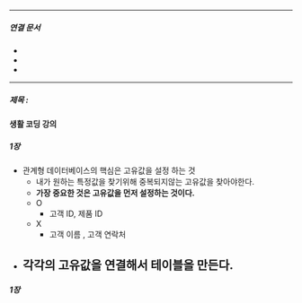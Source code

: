 


----
##### 연결 문서

- 
- 
- 
---

##### 제목 : 

#### 생활 코딩 강의
##### 1장 
- 관계형 데이터베이스의 핵심은 고유값을 설정 하는 것
	- 내가 원하는 특정값을 찾기위해 중복되지않는 고유값을 찾아야한다.
	- **가장 중요한 것은 고유값을 먼저 설정하는 것이다.**
	- O
		- 고객 ID, 제품 ID
	- X
		- 고객 이름 , 고객 연락처
- 각각의 고유값을 연결해서 테이블을 만든다.
	- 
##### 1장 




